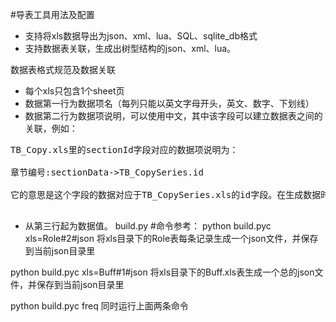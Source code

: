 #导表工具用法及配置
* 支持将xls数据导出为json、xml、lua、SQL、sqlite_db格式
* 支持数据表关联，生成出树型结构的json、xml、lua。

数据表格式规范及数据关联
* 每个xls只包含1个sheet页
* 数据第一行为数据项名（每列只能以英文字母开头，英文、数字、下划线）
* 数据第二行为数据项说明，可以使用中文，其中该字段可以建立数据表之间的关联，例如：
<pre>
TB_Copy.xls里的sectionId字段对应的数据项说明为：<br>
章节编号:sectionData->TB_CopySeries.id<br>
它的意思是这个字段的数据对应于TB_CopySeries.xls的id字段。在生成数据时，会自动将TB_CopySeries.xls里的对应数据作为该条纪录的子项，保存到sectionData里。<br>
</pre>
* 从第三行起为数据值。
build.py
#命令参考：
 python build.pyc xls=Role#2#json
将xls目录下的Role表每条记录生成一个json文件，并保存到当前json目录里

python build.pyc xls=Buff#1#json
将xls目录下的Buff.xls表生成一个总的json文件，并保存到当前json目录里
 
python build.pyc freq
同时运行上面两条命令